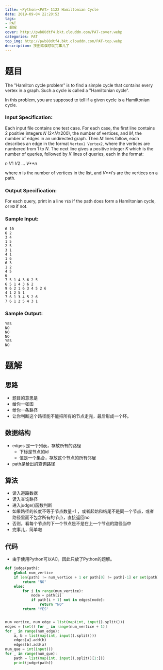 ```yaml
---
title: <Python><PAT> 1122 Hamiltonian Cycle
date: 2019-09-04 22:20:53
tags:
- PAT
- 题解
cover: http://pwb80dtf4.bkt.clouddn.com/PAT-cover.webp
categories: PAT
top_img: http://pwb80dtf4.bkt.clouddn.com/PAT-top.webp
description: 按图索骥怼就完事儿了
---
```


# 题目

The "Hamilton cycle problem" is to find a simple cycle that contains every vertex in a graph. Such a cycle is called a "Hamiltonian cycle".

In this problem, you are supposed to tell if a given cycle is a Hamiltonian cycle.

### Input Specification:

Each input file contains one test case. For each case, the first line contains 2 positive integers *N* (2<*N*≤200), the number of vertices, and *M*, the number of edges in an undirected graph. Then *M* lines follow, each describes an edge in the format `Vertex1 Vertex2`, where the vertices are numbered from 1 to *N*. The next line gives a positive integer *K* which is the number of queries, followed by *K* lines of queries, each in the format:

*n* *V*1 *V*2 ... *V**n*

where *n* is the number of vertices in the list, and *V**i*'s are the vertices on a path.

### Output Specification:

For each query, print in a line `YES` if the path does form a Hamiltonian cycle, or `NO` if not.

### Sample Input:

```in
6 10
6 2
3 4
1 5
2 5
3 1
4 1
1 6
6 3
1 2
4 5
6
7 5 1 4 3 6 2 5
6 5 1 4 3 6 2
9 6 2 1 6 3 4 5 2 6
4 1 2 5 1
7 6 1 3 4 5 2 6
7 6 1 2 5 4 3 1
```

### Sample Output:

```out
YES
NO
NO
NO
YES
NO
```

# 题解

## 思路

+ 题目的意思是
+ 给你一张图
+ 给你一条路径
+ 让你判断这个路径能不能把所有的节点走完，最后形成一个环。

## 数据结构

+ edges 是一个列表，存放所有的路径
  + 下标是节点的id
  + 值是一个集合，存放这个节点的所有邻居
+ path是给出的查询路径

## 算法

+ 读入道路数据
+ 读入查询路径
+ 进入judge()函数判断
+ 如果路径的长度不等于节点数量+1 ，或者起始和结尾不是同一个节点，或者路径里面不包含所有的节点，直接返回no
+ 否则，看每个节点的下一个节点是不是在上一个节点的路径当中
+ 完事儿，简单嗷

## 代码

+ 由于使用Python可以AC，因此只放了Python的题解。

```python
def judge(path):
    global num_vertice
    if len(path) != num_vertice + 1 or path[0] != path[-1] or set(path) != set([i for i in range(1, num_vertice + 1)]):
        return "NO"
    else:
        for i in range(num_vertice):
            node = path[i]
            if path[i + 1] not in edges[node]:
                return "NO"
        return "YES"


num_vertice, num_edge = list(map(int, input().split()))
edges = [set() for _ in range(num_vertice + 1)]
for _ in range(num_edge):
    a, b = list(map(int, input().split()))
    edges[a].add(b)
    edges[b].add(a)
num_que = int(input())
for _ in range(num_que):
    path = list(map(int, input().split()[1:]))
    print(judge(path))

```

